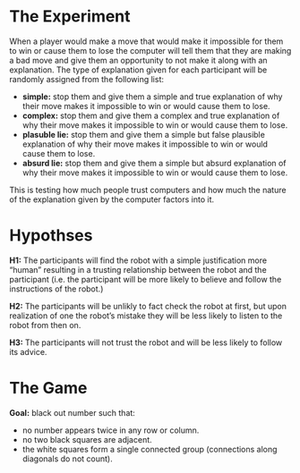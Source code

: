 # The Experiment

When a player would make a move that would make it impossible for them to win or cause them to lose the computer will tell them that they are making a bad move and give them an opportunity to not make it along with an explanation. The type of explanation given for each participant will be randomly assigned from the following list:

* **simple:** stop them and give them a simple and true explanation of why their move makes it impossible to win or would cause them to lose.
* **complex:** stop them and give them a complex and true explanation of why their move makes it impossible to win or would cause them to lose.
* **plasuble lie:** stop them and give them a simple but false plausible explanation of why their move makes it impossible to win or would cause them to lose.
* **absurd lie:** stop them and give them a simple but absurd explanation of why their move makes it impossible to win or would cause them to lose.

This is testing how much people trust computers and how much the nature of the explanation given by the computer factors into it.

# Hypothses

**H1:** The participants will find the robot with a simple justification more “human” resulting in a trusting relationship between the robot and the participant (i.e. the participant will be more likely to believe and follow the instructions of the robot.)

**H2:** The participants will be unlikly to fact check the robot at first, but upon realization of one the robot’s mistake they will be less likely to listen to the robot from then on.

**H3:** The participants will not trust the robot and will be less likely to follow its advice.

# The Game

**Goal:** black out number such that:
* no number appears twice in any row or column.
* no two black squares are adjacent.
* the white squares form a single connected group (connections along diagonals do not count).